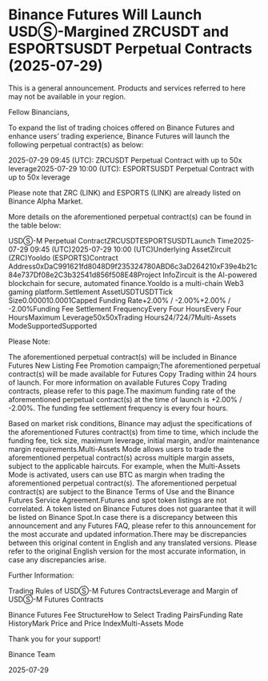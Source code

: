 # Binance Futures Will Launch USDⓈ-Margined ZRCUSDT and ESPORTSUSDT Perpetual Contracts (2025-07-29)

This is a general announcement. Products and services referred to here may not be available in your region.

Fellow Binancians,

To expand the list of trading choices offered on Binance Futures and enhance users’ trading experience, Binance Futures will launch the following perpetual contract(s) as below:

2025-07-29 09:45 (UTC): ZRCUSDT Perpetual Contract with up to 50x leverage2025-07-29 10:00 (UTC): ESPORTSUSDT Perpetual Contract with up to 50x leverage

Please note that ZRC (LINK) and ESPORTS (LINK) are already listed on Binance Alpha Market.

More details on the aforementioned perpetual contract(s) can be found in the table below:  

USDⓈ-M Perpetual ContractZRCUSDTESPORTSUSDTLaunch Time2025-07-29 09:45 (UTC)2025-07-29 10:00 (UTC)Underlying AssetZircuit (ZRC)Yooldo (ESPORTS)Contract Address0xDaC991621fd8048D9f235324780ABD6c3aD264210xF39e4b21c84e737Df08e2C3b32541d856f508E48Project InfoZircuit is the AI-powered blockchain for secure, automated finance.Yooldo is a multi-chain Web3 gaming platform.Settlement AssetUSDTUSDTTick Size0.000010.0001Capped Funding Rate+2.00% / -2.00%+2.00% / -2.00%Funding Fee Settlement FrequencyEvery Four HoursEvery Four HoursMaximum Leverage50x50xTrading Hours24/724/7Multi-Assets ModeSupportedSupported

Please Note:

The aforementioned perpetual contract(s) will be included in Binance Futures New Listing Fee Promotion campaign;The aforementioned perpetual contract(s) will be made available for Futures Copy Trading within 24 hours of launch. For more information on available Futures Copy Trading contracts, please refer to this page.The maximum funding rate of the aforementioned perpetual contract(s) at the time of launch is +2.00% / -2.00%. The funding fee settlement frequency is every four hours.

Based on market risk conditions, Binance may adjust the specifications of the aforementioned Futures contract(s) from time to time, which include the funding fee, tick size, maximum leverage, initial margin, and/or maintenance margin requirements.Multi-Assets Mode allows users to trade the aforementioned perpetual contract(s) across multiple margin assets, subject to the applicable haircuts. For example, when the Multi-Assets Mode is activated, users can use BTC as margin when trading the aforementioned perpetual contract(s). The aforementioned perpetual contract(s) are subject to the Binance Terms of Use and the Binance Futures Service Agreement.Futures and spot token listings are not correlated. A token listed on Binance Futures does not guarantee that it will be listed on Binance Spot.In case there is a discrepancy between this announcement and any Futures FAQ, please refer to this announcement for the most accurate and updated information.There may be discrepancies between this original content in English and any translated versions. Please refer to the original English version for the most accurate information, in case any discrepancies arise.

Further Information:

Trading Rules of USDⓈ-M Futures ContractsLeverage and Margin of USDⓈ-M Futures Contracts

Binance Futures Fee StructureHow to Select Trading PairsFunding Rate HistoryMark Price and Price IndexMulti-Assets Mode

Thank you for your support!

Binance Team

2025-07-29